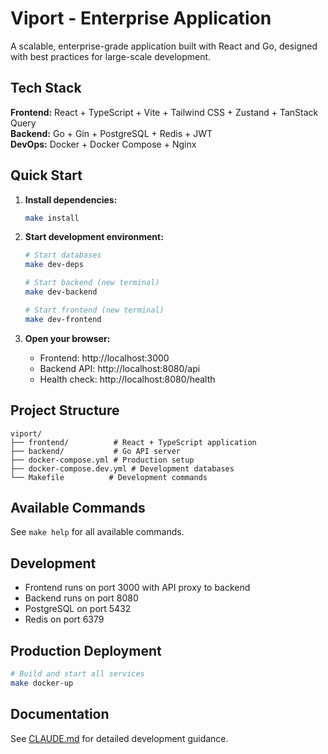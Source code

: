 # Viport - Enterprise Application

A scalable, enterprise-grade application built with React and Go, designed with best practices for large-scale development.

## Tech Stack

**Frontend:** React + TypeScript + Vite + Tailwind CSS + Zustand + TanStack Query  
**Backend:** Go + Gin + PostgreSQL + Redis + JWT  
**DevOps:** Docker + Docker Compose + Nginx

## Quick Start

1. **Install dependencies:**
   ```bash
   make install
   ```

2. **Start development environment:**
   ```bash
   # Start databases
   make dev-deps
   
   # Start backend (new terminal)
   make dev-backend
   
   # Start frontend (new terminal)
   make dev-frontend
   ```

3. **Open your browser:**
   - Frontend: http://localhost:3000
   - Backend API: http://localhost:8080/api
   - Health check: http://localhost:8080/health

## Project Structure

```
viport/
├── frontend/          # React + TypeScript application
├── backend/           # Go API server
├── docker-compose.yml # Production setup
├── docker-compose.dev.yml # Development databases
└── Makefile          # Development commands
```

## Available Commands

See `make help` for all available commands.

## Development

- Frontend runs on port 3000 with API proxy to backend
- Backend runs on port 8080
- PostgreSQL on port 5432
- Redis on port 6379

## Production Deployment

```bash
# Build and start all services
make docker-up
```

## Documentation

See [CLAUDE.md](./CLAUDE.md) for detailed development guidance.